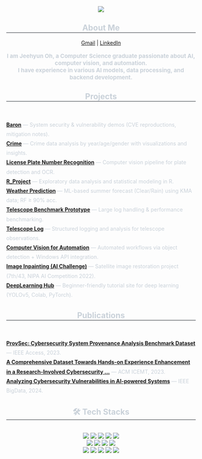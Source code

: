 <div align= "center">
    <img src="https://capsule-render.vercel.app/api?type=rect&color=070e2c&height=240&text=Jeehyun%20Oh&animation=&fontColor=ffffff&fontSize=70" />
</div>

<div align= "center"> 
    <h2 style="border-bottom: 1px solid #21262d; color: #c9d1d9;"> About Me </h2>  
    <div align="center">
        <a href="mailto:jeehyun.oh98@gmail.com">Gmail</a> | 
        <a href="https://www.linkedin.com/in/jeehyun-oh-967754261/">LinkedIn</a>
    </div>
    <br>
    <div style="font-weight: 700; font-size: 15px; text-align: center; color: #c9d1d9;"> 
        I am Jeehyun Oh, a Computer Science graduate passionate about AI, computer vision, and automation. <br>
        I have experience in various AI models, data processing, and backend development. 
    </div> 
</div>

<div align= "center">
    <h2 style="border-bottom: 1px solid #21262d; color: #c9d1d9;"> Projects </h2> <br> 
</div>

<ul style="list-style: none; padding-left: 0; line-height: 1.8; color:#c9d1d9;">

  <li>
    <a href="https://github.com/GhyunOh/Project/tree/main/Baron"><b>Baron</b></a> — System security & vulnerability demos (CVE reproductions, mitigation notes).
  </li>

  <li>
    <a href="https://github.com/GhyunOh/Project/tree/main/Crime"><b>Crime</b></a> — Crime data analysis by year/age/gender with visualizations and insights.
  </li>

  <li>
    <a href="https://github.com/GhyunOh/Project/tree/main/License-plate-number-recognition"><b>License Plate Number Recognition</b></a> — Computer vision pipeline for plate detection and OCR.
  </li>

  <li>
    <a href="https://github.com/GhyunOh/Project/tree/main/R_Project"><b>R_Project</b></a> — Exploratory data analysis and statistical modeling in R.
  </li>

  <li>
    <a href="https://github.com/GhyunOh/Project/tree/main/Weather%20prediction"><b>Weather Prediction</b></a> — ML-based summer forecast (Clear/Rain) using KMA data; RF ≥ 90% acc.
  </li>

  <li>
    <a href="https://github.com/GhyunOh/Project/tree/main/telscope-benchmark-prototype"><b>Telescope Benchmark Prototype</b></a> — Large log handling & performance benchmarking.
  </li>

  <li>
    <a href="https://github.com/GhyunOh/Project/tree/main/telescope-log"><b>Telescope Log</b></a> — Structured logging and analysis for telescope observations.
  </li>

  <li>
    <a href="https://github.com/GhyunOh/Project/tree/main/Computer-Vision-for-automation"><b>Computer Vision for Automation</b></a> — Automated workflows via object detection + Windows API integration.
  </li>

  <li>
    <a href="https://github.com/GhyunOh/Project/tree/main/Image-inpainting"><b>Image Inpainting (AI Challenge)</b></a> — Satellite image restoration project (7th/43, NIPA AI Competition 2022).
  </li>

  <li>
    <a href="https://github.com/GhyunOh/Project/tree/main/deeplearning-hub"><b>DeepLearning Hub</b></a> — Beginner-friendly tutorial site for deep learning (YOLOv5, Colab, PyTorch).
  </li>

</ul>

<div align= "center">
    <h2 style="border-bottom: 1px solid #21262d; color: #c9d1d9;"> Publications </h2> <br> 
</div>

<ul style="list-style: none; padding-left: 0; line-height: 1.8; color:#c9d1d9;">

  <li>
    <a href="https://ieeexplore.ieee.org/abstract/document/10197743"><b>ProvSec: Cybersecurity System Provenance Analysis Benchmark Dataset</b></a> — IEEE Access, 2023.
  </li>

  <li>
    <a href="https://dl.acm.org/doi/abs/10.1145/3585059.3611416"><b>A Comprehensive Dataset Towards Hands-on Experience Enhancement in a Research-Involved Cybersecurity ...</b></a> — ACM ICEMT, 2023.
  </li>

  <li>
    <a href="https://ieeexplore.ieee.org/document/10773925"><b>Analyzing Cybersecurity Vulnerabilities in AI-powered Systems</b></a> — IEEE BigData, 2024.
  </li>

</ul>

<div align= "center">
    <h2 style="border-bottom: 1px solid #21262d; color: #c9d1d9;"> 🛠️ Tech Stacks </h2> <br> 
    <div style="margin: 0 auto; text-align: center;" align= "center"> 
        <img src="https://img.shields.io/badge/C++-00599C?style=flat-square&logo=C%2B%2B&logoColor=white">
        <img src="https://img.shields.io/badge/Python-3776AB?style=flat-square&logo=Python&logoColor=white">
        <img src="https://img.shields.io/badge/PyTorch-EE4C2C?style=flat-square&logo=PyTorch&logoColor=white">
        <img src="https://img.shields.io/badge/Tensorflow-FF6F00?style=flat-square&logo=Tensorflow&logoColor=white">
        <img src="https://img.shields.io/badge/Java-007396?style=flat-square&logo=Java&logoColor=white">
        <br/>
        <img src="https://img.shields.io/badge/MySQL-4479A1?style=flat-square&logo=MySQL&logoColor=white">
        <img src="https://img.shields.io/badge/MongoDB-47A248?style=flat-square&logo=MongoDB&logoColor=white">
        <img src="https://img.shields.io/badge/Github-181717?style=flat-square&logo=Github&logoColor=white">
        <img src="https://img.shields.io/badge/Git-F05032?style=flat-square&logo=Git&logoColor=white">
        <br/>
        <img src="https://img.shields.io/badge/Docker-2496ED?style=flat-square&logo=Docker&logoColor=white">
        <img src="https://img.shields.io/badge/Django-092E20?style=flat-square&logo=Django&logoColor=white">
        <img src="https://img.shields.io/badge/Linux-FCC624?style=flat-square&logo=Linux&logoColor=white">
        <img src="https://img.shields.io/badge/Oracle-F80000?style=flat-square&logo=Oracle&logoColor=white">
        <img src="https://img.shields.io/badge/Slack-4A154B?style=flat-square&logo=Slack&logoColor=white">
        <br/>
    </div>
</div>
